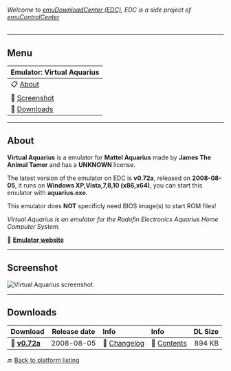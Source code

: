 ###### Welcome to [emuDownloadCenter (EDC)](https://github.com/PhoenixInteractiveNL/emuDownloadCenter/wiki/), EDC is a side project of [emuControlCenter](https://github.com/PhoenixInteractiveNL/emuControlCenter/wiki/)
***
## Menu
| **Emulator: Virtual Aquarius** |
|:---------|
| :clipboard: [About](#about) |
| :sunrise: [Screenshot](#screenshot) |
| :floppy_disk: [Downloads](#downloads) |
***
## About
**Virtual Aquarius** is a emulator for **Mattel Aquarius** made by **James The Animal Tamer** and has a **UNKNOWN** license.

The latest version of the emulator on EDC is **v0.72a**, released on **2008-08-05**, it runs on **Windows XP,Vista,7,8,10 (x86,x64)**, you can start this emulator with **aquarius.exe**.

This emulator does **NOT** specificly need BIOS image(s) to start ROM files!

_Virtual Aquarius is an emulator for the Radofin Electronics Aquarius Home Computer System._

:link: [**Emulator website**](http://www.lchr.org/a/18/2t/)
***
## Screenshot
![](https://raw.githubusercontent.com/PhoenixInteractiveNL/emuDownloadCenter/master/hooks/vaquarius/screen.jpg "Virtual Aquarius screenshot.")
***
## Downloads
| Download | Release date  | Info       | Info       | DL Size    |
|:---------|:-------------:|:-----------|:-----------|-----------:|
| :floppy_disk: [**v0.72a**](https://github.com/PhoenixInteractiveNL/edc-repo0002/raw/master/vaquarius/0.72a.7z) | 2008-08-05 | :page_facing_up: [Changelog](https://github.com/PhoenixInteractiveNL/edc-repo0002/blob/master/vaquarius/0.72a_changelog.txt) | :mag_right: [Contents](https://github.com/PhoenixInteractiveNL/edc-repo0002/blob/master/vaquarius/0.72a_contents.txt) | 894 KB |

:back: [Back to platform listing](https://github.com/PhoenixInteractiveNL/emuDownloadCenter/wiki/EDC-Platform-List)
